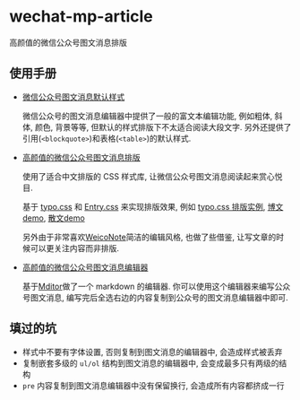 # wechat-mp-article
高颜值的微信公众号图文消息排版

## 使用手册
* [微信公众号图文消息默认样式](https://ufologist.github.io/wechat-mp-article/index.html)

  微信公众号的图文消息编辑器中提供了一般的富文本编辑功能, 例如粗体, 斜体, 颜色, 背景等等, 但默认的样式排版下不太适合阅读大段文字. 另外还提供了引用(`<blockquote>`)和表格(`<table>`)的默认样式.
* [高颜值的微信公众号图文消息排版](https://ufologist.github.io/wechat-mp-article/readability.html)

  使用了适合中文排版的 CSS 样式库, 让微信公众号图文消息阅读起来赏心悦目.

  基于 [typo.css](https://github.com/sofish/typo.css) 和 [Entry.css](https://github.com/zmmbreeze/Entry.css) 来实现排版效果, 例如 [typo.css 排版实例](http://typo.sofi.sh/#section2), [博文demo](http://zencode.in/Entry.css/demo.html), [散文demo](http://zencode.in/Entry.css/word.html)

  另外由于非常喜欢[WeicoNote](https://itunes.apple.com/us/app/weiconote-tu-wen-bian-ji-chuan/id1072357511?mt=8)简洁的编辑风格, 也做了些借鉴, 让写文章的时候可以更关注内容而非排版.

* [高颜值的微信公众号图文消息编辑器](https://ufologist.github.io/wechat-mp-article/editor.html)

  基于[Mditor](https://github.com/Houfeng/mditor)做了一个 markdown 的编辑器. 你可以使用这个编辑器来编写公众号图文消息, 编写完后全选右边的内容复制到公众号的图文消息编辑器中即可.

## 填过的坑
* 样式中不要有字体设置, 否则复制到图文消息的编辑器中, 会造成样式被丢弃
* 复制嵌套多级的 `ul/ol` 结构到图文消息的编辑器中, 会变成最多只有两级的结构
* `pre` 内容复制到图文消息编辑器中没有保留换行, 会造成所有内容都挤成一行